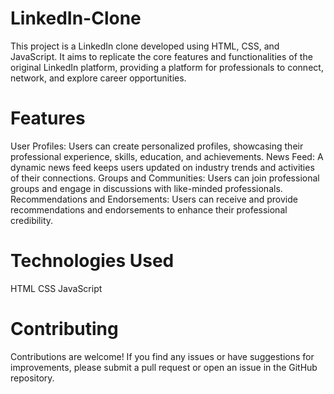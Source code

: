 # LinkedIn-Clone
This project is a LinkedIn clone developed using HTML, CSS, and JavaScript.
It aims to replicate the core features and functionalities of the original LinkedIn platform, providing a platform for professionals to connect, network, and explore career opportunities.
# Features
User Profiles: Users can create personalized profiles, showcasing their professional experience, skills, education, and achievements.
News Feed: A dynamic news feed keeps users updated on industry trends and activities of their connections.
Groups and Communities: Users can join professional groups and engage in discussions with like-minded professionals.
Recommendations and Endorsements: Users can receive and provide recommendations and endorsements to enhance their professional credibility.
# Technologies Used
HTML
CSS
JavaScript
# Contributing
Contributions are welcome! If you find any issues or have suggestions for improvements, please submit a pull request or open an issue in the GitHub repository.
